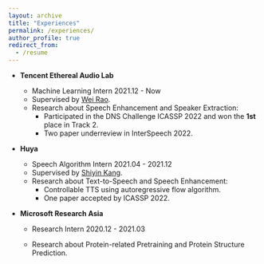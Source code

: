 ```yaml
---
layout: archive
title: "Experiences"
permalink: /experiences/
author_profile: true
redirect_from:
  - /resume
---
```


- **Tencent Ethereal Audio Lab**
  - Machine Learning Intern	2021.12 - Now
  - Supervised by [Wei Rao](https://scholar.google.com/citations?hl=zh-CN&user=peTocw8AAAAJ).
  - Research about Speech Enhancement and Speaker Extraction:
    - Participated in the DNS Challenge ICASSP 2022 and won the **1st** place in Track 2.
    - Two paper underreview in InterSpeech 2022.

- **Huya**
  - Speech Algorithm Intern	2021.04 - 2021.12
  - Supervised by [Shiyin Kang](https://scholar.google.com/citations?user=mnCHk8EAAAAJ&hl=zh-CN).
  - Research about Text-to-Speech and Speech Enhancement:
    - Controllable TTS using autoregressive flow algorithm.
    - One paper accepted by ICASSP 2022.

- **Microsoft Research Asia**

  - Research Intern	2020.12 - 2021.03

  - Research about Protein-related Pretraining and Protein Structure Prediction.
